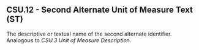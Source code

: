 ## CSU.12 - Second Alternate Unit of Measure Text (ST)

The descriptive or textual name of the second alternate identifier. Analogous to _CSU.3 Unit of Measure Description_.
